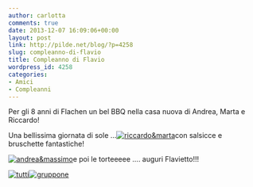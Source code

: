 ```yaml
---
author: carlotta
comments: true
date: 2013-12-07 16:09:06+00:00
layout: post
link: http://pilde.net/blog/?p=4258
slug: compleanno-di-flavio
title: Compleanno di Flavio
wordpress_id: 4258
categories:
- Amici
- Compleanni
---
```


Per gli 8 anni di Flachen un bel BBQ nella casa nuova di Andrea, Marta e Riccardo!

Una bellissima giornata di sole ...[![riccardo&marta](http://pilde.net/blog/wp-content/uploads/2013/12/riccardomarta1.jpg)](http://pilde.net/blog/wp-content/uploads/2013/12/riccardomarta1.jpg)con salsicce e bruschette fantastiche!

[![andrea&massimo](http://pilde.net/blog/wp-content/uploads/2013/12/andreamassimo.jpg)](http://pilde.net/blog/wp-content/uploads/2013/12/andreamassimo.jpg)e poi le torteeeee .... auguri Flavietto!!!

[![tutti](http://pilde.net/blog/wp-content/uploads/2013/12/tutti.jpg)](http://pilde.net/blog/wp-content/uploads/2013/12/tutti.jpg)[![gruppone](http://pilde.net/blog/wp-content/uploads/2013/12/gruppone.jpg)](http://pilde.net/blog/wp-content/uploads/2013/12/gruppone.jpg)
